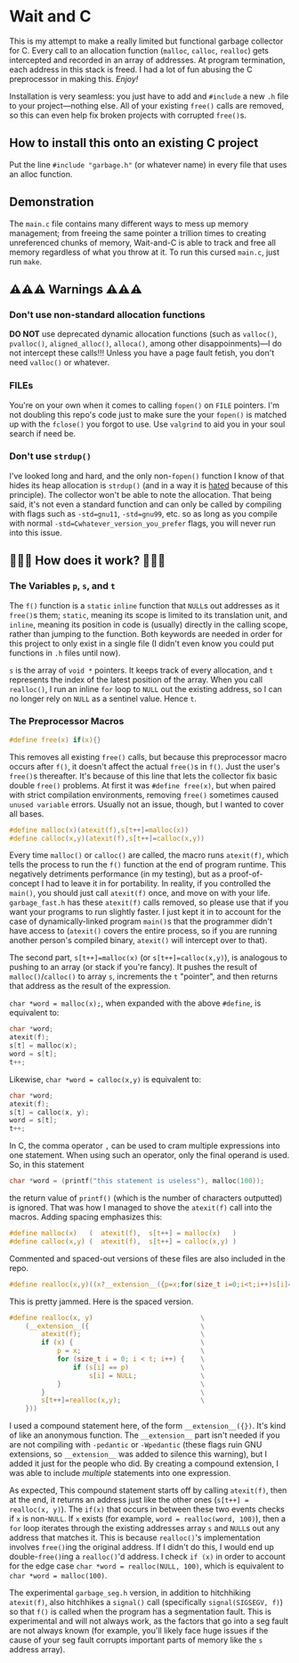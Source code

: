 # Wait and C

This is my attempt to make a really limited but functional garbage collector for C. Every call to an allocation function (`malloc`, `calloc`, `realloc`) gets intercepted and recorded in an array of addresses. At program termination, each address in this stack is freed. I had a lot of fun abusing the C preprocessor in making this. _Enjoy!_

Installation is very seamless: you just have to add and `#include` a new `.h` file to your project—nothing else. All of your existing `free()` calls are removed, so this can even help fix broken projects with corrupted `free()`s.

## How to install this onto an existing C project

Put the line `#include "garbage.h"` (or whatever name) in every file that uses an alloc function.

## Demonstration

The `main.c` file contains many different ways to mess up memory management; from freeing the same pointer a trillion times to creating unreferenced chunks of memory, Wait-and-C is able to track and free all memory regardless of what you throw at it. To run this cursed `main.c`, just run `make`.

## ⚠️⚠️⚠️ Warnings ⚠️⚠️⚠️

### **Don't use non-standard allocation functions**
**DO NOT** use deprecated dynamic allocation functions (such as `valloc()`, `pvalloc()`, `aligned_alloc()`, `alloca()`, among other disappoinments)—I do not intercept these calls!!! Unless you have a page fault fetish, you don't need `valloc()` or whatever.

### **FILEs**
You're on your own when it comes to calling `fopen()` on `FILE` pointers. I'm not doubling this repo's code just to make sure the your `fopen()` is matched up with the `fclose()` you forgot to use. Use `valgrind` to aid you in your soul search if need be.

### **Don't use `strdup()`**
I've looked long and hard, and the only non-`fopen()` function I know of that hides its heap allocation is `strdup()` (and in a way it is [hated](https://stackoverflow.com/questions/12984948/why-is-strdup-considered-to-be-evil) because of this principle). The collector won't be able to note the allocation. That being said, it's not even a standard function and can only be called by compiling with flags such as `-std=gnu11`, `-std=gnu99`, etc. so as long as you compile with normal `-std=Cwhatever_version_you_prefer`  flags, you will never run into this issue.

## 🥺🥺🥺 How does it work? 🥺🥺🥺

### The Variables `p`, `s`, and `t`

The `f()` function is a `static` `inline` function that `NULL`s out addresses as it `free()`s them; `static`, meaning its scope is limited to its translation unit, and `inline`, meaning its position in code is (usually) directly in the calling scope, rather than jumping to the function. Both keywords are needed in order for this project to only exist in a single file (I didn't even know you could put functions in `.h` files until now).

`s` is the array of `void *` pointers. It keeps track of every allocation, and `t` represents the index of the latest position of the array. When you call `realloc()`, I run an inline `for` loop to `NULL` out the existing address, so I can no longer rely on `NULL` as a sentinel value. Hence `t`.

### The Preprocessor Macros

```c
#define free(x) if(x){}
```

This removes all existing `free()` calls, but because this preprocessor macro occurs after `f()`, it doesn't affect the actual `free()`s in `f()`. Just the user's `free()`s thereafter. It's because of this line that lets the collector fix basic double `free()` problems. At first it was `#define free(x)`, but when paired with strict compilation environments, removing `free()` sometimes caused `unused variable` errors. Usually not an issue, though, but I wanted to cover all bases.

```c
#define malloc(x)(atexit(f),s[t++]=malloc(x))
#define calloc(x,y)(atexit(f),s[t++]=calloc(x,y))
```

Every time `malloc()` or `calloc()` are called, the macro runs `atexit(f)`, which tells the process to run the `f()` function at the end of program runtime. This negatively detriments performance (in my testing), but as a proof-of-concept I had to leave it in for portability. In reality, if you controlled the `main()`, you should just call `atexit(f)` once, and move on with your life. `garbage_fast.h` has these `atexit(f)` calls removed, so please use that if you want your programs to run slightly faster. I just kept it in to account for the case of dynamically-linked program `main()`s that the programmer didn't have access to (`atexit()` covers the entire process, so if you are running another person's compiled binary, `atexit()` will intercept over to that).

The second part, `s[t++]=malloc(x)` (or `s[t++]=calloc(x,y)`), is analogous to pushing to an array (or stack if you're fancy). It pushes the result of `malloc()`/`calloc()` to array `s`, increments the `t` "pointer", and then returns that address as the result of the expression.

`char *word = malloc(x);`, when expanded with the above `#define`, is equivalent to:

```c
char *word;
atexit(f);
s[t] = malloc(x);
word = s[t];
t++;
```

Likewise, `char *word = calloc(x,y)` is equivalent to:

```c
char *word;
atexit(f);
s[t] = calloc(x, y);
word = s[t];
t++;
```

In C, the comma operator `,` can be used to cram multiple expressions into one statement. When using such an operator, only the final operand is used. So, in this statement

```c
char *word = (printf("this statement is useless"), malloc(100));
```

the return value of `printf()` (which is the number of characters outputted) is ignored. That was how I managed to shove the `atexit(f)` call into the macros. Adding spacing emphasizes this:

```c
#define malloc(x)   (  atexit(f),  s[t++] = malloc(x)   )
#define calloc(x,y) (  atexit(f),  s[t++] = calloc(x,y) )
```

Commented and spaced-out versions of these files are also included in the repo.

```c
#define realloc(x,y)((x?__extension__({p=x;for(size_t i=0;i<t;i++)s[i]==p?s[i]=0:0;atexit(f);}):atexit(f)),s[t++]=realloc(x,y))
```

This is pretty jammed. Here is the spaced version.

```c
#define realloc(x, y)                           \
    (__extension__({                            \
        atexit(f);                              \
        if (x) {                                \
            p = x;                              \
            for (size_t i = 0; i < t; i++) {    \
                if (s[i] == p)                  \
                    s[i] = NULL;                \
            }                                   \
        }                                       \
        s[t++]=realloc(x,y);                    \
    }))
```

I used a compound statement here, of the form `__extension__({})`. It's kind of like an anonymous function. The `__extension__` part isn't needed if you are not compiling with `-pedantic` or `-Wpedantic` (these flags ruin GNU extensions, so `__extension__` was added to silence this warning), but I added it just for the people who did. By creating a compound extension, I was able to include _multiple_ statements into one expression.

As expected, This compound statement starts off by calling `atexit(f)`, then at the end, it returns an address just like the other ones (`s[t++] = realloc(x, y)`). The `if(x)` that occurs in between these two events checks if `x` is non-`NULL`. If `x` exists (for example, `word = realloc(word, 100)`), then a `for` loop iterates through the existing addresses array `s` and `NULL`s out any address that matches it. This is because `realloc()`'s implementation involves `free()`ing the original address. If I didn't do this, I would end up double-`free()`ing a `realloc()`'d address. I check `if (x)` in order to account for the edge case `char *word = realloc(NULL, 100)`, which is equivalent to `char *word = malloc(100)`.

The experimental `garbage_seg.h` version, in addition to hitchhiking `atexit(f)`, also hitchhikes a `signal()` call (specifically `signal(SIGSEGV, f)`) so that `f()` is called when the program has a segmentation fault. This is experimental and will not always work, as the factors that go into a seg fault are not always known (for example, you'll likely face huge issues if the cause of your seg fault corrupts important parts of memory like the `s` address array).